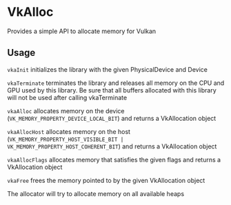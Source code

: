 # VkAlloc
Provides a simple API to allocate memory for Vulkan

## Usage
`vkaInit` initializes the library with the given PhysicalDevice and Device

`vkaTerminate` terminates the library and releases all memory on the CPU and GPU used by this library. Be sure that all buffers allocated with this library will not be used after calling vkaTerminate

`vkaAlloc` allocates memory on the device (`VK_MEMORY_PROPERTY_DEVICE_LOCAL_BIT`) and returns a VkAllocation object

`vkaAllocHost` allocates memory on the host (`VK_MEMORY_PROPERTY_HOST_VISIBLE_BIT | VK_MEMORY_PROPERTY_HOST_COHERENT_BIT`) and returns a VkAllocation object

`vkaAllocFlags` allocates memory that satisfies the given flags and returns a VkAllocation object

`vkaFree` frees the memory pointed to by the given VkAllocation object

The allocator will try to allocate memory on all available heaps
